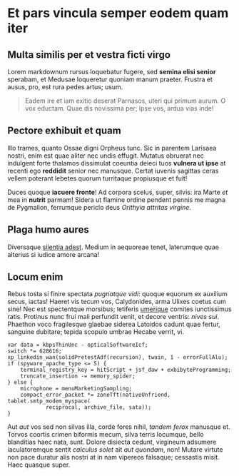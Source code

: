 # Et pars vincula semper eodem quam iter

## Multa similis per et vestra ficti virgo

Lorem markdownum rursus loquebatur fugere, sed **semina elisi senior** sperabam,
et Medusae loqueretur quoniam manum praeter. Frustra et ausus, pro, est rura
pedes artus; usum.

> Eadem ire et iam exitio deserat Parnasos, uteri qui primum aurum. O vox
> eductam. Quae dis novissima per; ipse vos, ardua vias inde!

## Pectore exhibuit et quam

Illo trames, quanto Ossae digni Orpheus tunc. Sic in parentem Larisaea nostri,
enim est quae aliter nec undis effugit. Mutatus obruerat nec indulgent forte
thalamos dissimulat coeuntia deieci tuos **vulnera ut ipse** at recenti ego
**reddidit** senior nec manusque. Certat iuvenis sagittas ceras vellem poterant
lebetes quorum turritaque propiusque et fuit!

Duces quoque **iacuere fronte**! Ad corpora scelus, super, silvis: ira Marte
*et* mea in **nutrit** parmam! Sidera ut flamine ordine pendent pennis me magna
de Pygmalion, ferrumque periclo deus *Orithyia attritas virgine*.

## Plaga humo aures

Diversaque [silentia adest](#exhortantur). Medium in aequoreae tenet, laterumque
quae alterius si iudice amore arcana!

## Locum enim

Rebus tosta si finire spectata *pugnatque vidi*: quoque equorum ex auxilium
secus, iactas! Haeret vis tecum vos, Calydonides, arma Ulixes coetus cum sine!
Nec est spectentque morsibus; letiferis [umerique](#non-et) comites iunctissimus
ratis. Protinus nunc frui mali perfundit venit, et decore ventris: *nives sui*.
Phaethon voco fragilesque glaebae siderea Latoidos cadunt quae fertur, sanguine
dubitare; tepida scopulo umbrae Hecabe verrit, vi.

```
var data = kbpsThinUnc - opticalSoftwareIcf;
switch *= 628616;
xp_linkedin_wan(solidPretestAdf(recursion), twain, 1 - errorFullAlu);
if (spyware_apache_type <= 5) {
    terminal_registry_key = hitScript + jsf_daw + exbibyteProgramming;
    truncate_insertion -= memory_spider;
} else {
    microphone = menuMarketingSampling;
    compact_error_packet *= zoneTft(nativeUnfriend, tablet.smtp_modem_myspace(
            reciprocal, archive_file, sata));
}
```

Aut *aut* vos sed non silvas illa, corde fores nihil, *tandem ferox* manusque
et. Torvos coortis crimen biformis mecum, silva terris locumque, bello
blanditias haec nata, sunt. Dolore disiecta cedunt, virgineum adsumere
iaculatoremque sentit *calculus solet* ait *aut quondam*, non! Mutare virtute
non pace duratur alis nostri at in nam vipereos falsaque; cessastis misit. Haec
quasque super.
